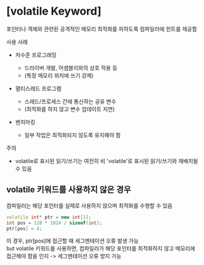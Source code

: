 # [volatile Keyword]

포인터나 객체와 관련된 공격적인 메모리 최적화를 피하도록 컴파일러에 힌트를 제공함   
    
사용 사례
- 저수준 프로그래밍
  - 드라이버 개발, 어셈블리와의 상호 작용 등   
  - (특정 메모리 위치에 쓰기 강제)   

- 멀티스레드 프로그램
  - 스레드/프로세스 간에 통신하는 공유 변수   
  - (최적화를 하지 않고 변수 업데이트 지연)   

- 벤치마킹
  - 일부 작업은 최적화되지 않도록 유지해야 함   
   
주의
- volatile로 표시된 읽기/쓰기는 여전히 비 'volatile'로 표시된 읽기/쓰기와 재배치될 수 있음

## volatile 키워드를 사용하지 않은 경우
컴파일러는 해당 포인터를 실제로 사용하지 않으며 최적화를 수행할 수 있음
~~~cpp
volatile int* ptr = new int[1];
int pos = 128 * 1024 / sizeof(int);
ptr[pos] = 4; 
~~~
이 경우, ptr[pos]에 접근할 때 세그멘테이션 오류 발생 가능   
but volatile 키워드를 사용하면, 컴파일러가 해당 포인터를 최적화하지 않고 메모리에 접근해야 함을 인지 -> 세그멘테이션 오류 방지 가능   
